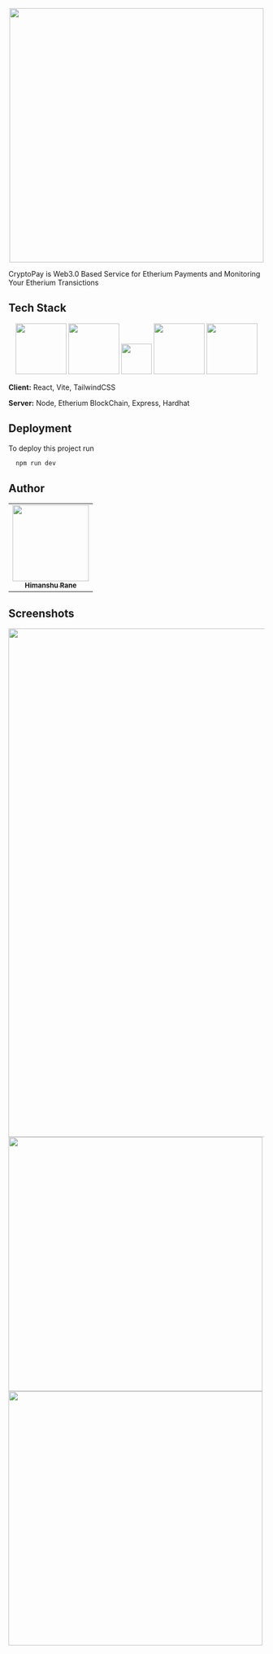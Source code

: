 <p align="center">
<img src="https://d186rf8qxzrqov.cloudfront.net/wp-content/uploads/2017/11/Cryptopay.png" width="500"><p/>

CryptoPay is Web3.0 Based Service for Etherium Payments and Monitoring Your Etherium Transictions 



## Tech Stack
<div align="center">
<img src="https://upload.wikimedia.org/wikipedia/commons/thumb/a/a7/React-icon.svg/1200px-React-icon.svg.png" width="100"/>
<img src="https://bourhaouta.gallerycdn.vsassets.io/extensions/bourhaouta/tailwindshades/0.0.5/1592520164095/Microsoft.VisualStudio.Services.Icons.Default" width="100"/>
<img src="https://upload.wikimedia.org/wikipedia/commons/thumb/0/01/Ethereum_logo_translucent.svg/800px-Ethereum_logo_translucent.svg.png" width="60"/>
<img src="https://cdn.freebiesupply.com/logos/thumbs/2x/nodejs-1-logo.png" width="100"/>
<img src="https://seeklogo.com/images/H/hardhat-logo-888739EBB4-seeklogo.com.png" width="100"/>
  
</div>

**Client:** React, Vite, TailwindCSS

**Server:** Node, Etherium BlockChain, Express, Hardhat

## Deployment

To deploy this project run

```bash
  npm run dev
```
## Author
<div align="center">
  <table>
  <tr>
     <td align="center"><a href="https://github.com/him-rane"><img src="https://avatars.githubusercontent.com/u/70720663?v=4" width="150px;" alt=""/><br /><sub><b>Himanshu Rane</td>
  </tr>
</table>
</div>


## Screenshots

<!-- ![App Screenshot](https://www.linkpicture.com/q/ss1_8.png) -->
<img src="https://www.linkpicture.com/q/ss1_8.png" width="1000">
<div>
<img src="https://www.linkpicture.com/q/ss3_4.png" width="500">
<img src="https://www.linkpicture.com/q/ss2_9.png" width="500"></div>







